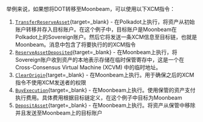 举例来说，如果想将DOT转移至Moonbeam，可以使用以下XCM指令：

1. [`TransferReserveAsset`](https://github.com/paritytech/xcm-format#transferreserveasset){target=\_blank} - 在Polkadot上执行，将资产从初始账户转移并存入目标账户。在这个例子中，目标账户是Moonbeam在Polkadot上的Sovereign账户。然后它将发送一条XCM信息至目标链，也就是Moonbeam。消息中包含了将要执行的的XCM指令
2. [`ReserveAssetDeposited`](https://github.com/paritytech/xcm-format#reserveassetdeposited-){target=\_blank} - 在Moonbeam上执行，将Sovereign账户收到资产的本地表示存储在临时保管寄存中，这是一个在Cross-Consensus Virtual Machine (XCVM) 中的临时地址。
3. [`ClearOrigin`](https://github.com/paritytech/xcm-format#clearorigin){target=\_blank} - 在Moonbeam上执行。用于确保之后的XCM指令不使用XCM发送者的权限
4. [`BuyExecution`](https://github.com/paritytech/xcm-format#buyexecution){target=\_blank} - 在Moonbeam上执行。使用保管的资产支付执行费用。具体费用根据目标链定义，在这个例子中目标为Moonbeam
5. [`DepositAsset`](https://github.com/paritytech/xcm-format#depositasset){target=\_blank} - 在Moonbeam上执行。将资产从保管中移除并且发送至Moonbeam上的目标账户

